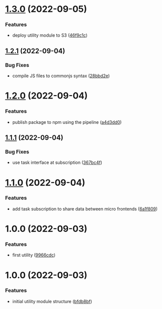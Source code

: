 # [1.3.0](https://github.com/edwardramirez31/mf-todo-utility/compare/v1.2.1...v1.3.0) (2022-09-05)


### Features

* deploy utility module to S3 ([46f9c1c](https://github.com/edwardramirez31/mf-todo-utility/commit/46f9c1c570e4221071d7a336d6d892f4ec2f0417))

## [1.2.1](https://github.com/edwardramirez31/mf-todo-utility/compare/v1.2.0...v1.2.1) (2022-09-04)


### Bug Fixes

* compile JS files to commonjs syntax ([28bbd2e](https://github.com/edwardramirez31/mf-todo-utility/commit/28bbd2e37cf420e7e1157de90938a82515ee0908))

# [1.2.0](https://github.com/edwardramirez31/mf-todo-utility/compare/v1.1.1...v1.2.0) (2022-09-04)


### Features

* publish package to npm using the pipeline ([a4d3dd0](https://github.com/edwardramirez31/mf-todo-utility/commit/a4d3dd04516bef4b3ce586fa26cec4911b959be2))

## [1.1.1](https://github.com/edwardramirez31/mf-todo-utility/compare/v1.1.0...v1.1.1) (2022-09-04)


### Bug Fixes

* use task interface at subscription ([367bc4f](https://github.com/edwardramirez31/mf-todo-utility/commit/367bc4f87654129ea1783c3d9e8fc31006bb3893))

# [1.1.0](https://github.com/edwardramirez31/mf-todo-utility/compare/v1.0.0...v1.1.0) (2022-09-04)


### Features

* add task subscription to share data between micro frontends ([6a1f809](https://github.com/edwardramirez31/mf-todo-utility/commit/6a1f809f332ef06288a275cd459b7a67188c6b5c))

# 1.0.0 (2022-09-03)


### Features

* first utility ([9966cdc](https://github.com/edwardramirez31/mf-todo-utility/commit/9966cdce140d0775286aec07135f3245077ff488))

# 1.0.0 (2022-09-03)


### Features

* initial utility module structure ([bfdb8bf](https://github.com/edwardramirez31/micro-frontend-utility-module/commit/bfdb8bf4229fae1b9b3ae7bea7710a8e0ffb5c85))
